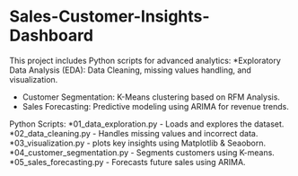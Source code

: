 # Sales-Customer-Insights-Dashboard
This project includes Python scripts for advanced analytics:
*Exploratory Data Analysis (EDA): Data Cleaning, missing values handling, and visualization.
* Customer Segmentation: K-Means clustering based on RFM Analysis.
* Sales Forecasting: Predictive modeling using ARIMA for revenue trends.

Python Scripts:
*01_data_exploration.py - Loads and explores the dataset.
*02_data_cleaning.py - Handles missing values and incorrect data.
*03_visualization.py - plots key insights using Matplotlib & Seaoborn.
*04_customer_segmentation.py - Segments customers using K-means.
*05_sales_forecasting.py - Forecasts future sales using ARIMA.

